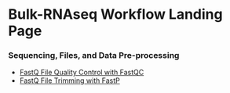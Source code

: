# Bulk-RNAseq Workflow Landing Page

### Sequencing, Files, and Data Pre-processing
+ [FastQ File Quality Control with FastQC](https://github.com/Morgan-Feuz/fastqc)
+ [FastQ File Trimming with FastP](https://github.com/Morgan-Feuz/Fastp-fastq-file-trimming)
